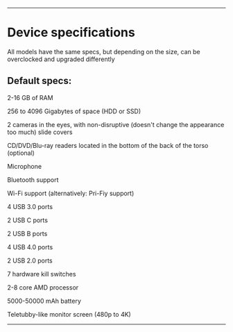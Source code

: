 
***

# Device specifications

All models have the same specs, but depending on the size, can be overclocked and upgraded differently

## Default specs:

2-16 GB of RAM

256 to 4096 Gigabytes of space (HDD or SSD)

2 cameras in the eyes, with non-disruptive (doesn't change the appearance too much) slide covers

CD/DVD/Blu-ray readers located in the bottom of the back of the torso (optional)

Microphone

Bluetooth support

Wi-Fi support (alternatively: Pri-Fiy support)

4 USB 3.0 ports

2 USB C ports

2 USB B ports

4 USB 4.0 ports

2 USB 2.0 ports

7 hardware kill switches

2-8 core AMD processor

5000-50000 mAh battery

Teletubby-like monitor screen (480p to 4K)

***
